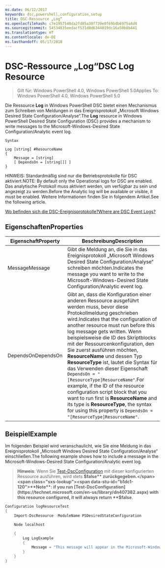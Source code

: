 ```yaml
---
ms.date: 06/12/2017
keywords: dsc,powershell,configuration,setup
title: DSC-Ressource „Log“
ms.openlocfilehash: c7e1957540da2fd85a30f739e0f69bdb6975a4d8
ms.sourcegitcommit: 54534635eedacf531d8d6344019dc16a50b8b441
ms.translationtype: HT
ms.contentlocale: de-DE
ms.lasthandoff: 05/17/2018
---
```

# <a name="dsc-log-resource"></a><span data-ttu-id="b1dc1-103">DSC-Ressource „Log“</span><span class="sxs-lookup"><span data-stu-id="b1dc1-103">DSC Log Resource</span></span>

> <span data-ttu-id="b1dc1-104">Gilt für: Windows PowerShell 4.0, Windows PowerShell 5.0</span><span class="sxs-lookup"><span data-stu-id="b1dc1-104">Applies To: Windows PowerShell 4.0, Windows PowerShell 5.0</span></span>

<span data-ttu-id="b1dc1-105">Die Ressource __Log__ in Windows PowerShell DSC bietet einen Mechanismus zum Schreiben von Meldungen in das Ereignisprotokoll „Microsoft Windows Desired State Configuration/Analyse“.</span><span class="sxs-lookup"><span data-stu-id="b1dc1-105">The __Log__ resource in Windows PowerShell Desired State Configuration (DSC) provides a mechanism to write messages to the Microsoft-Windows-Desired State Configuration/Analytic event log.</span></span>

```
Syntax

Log [string] #ResourceName
{
    Message = [string]
    [ DependsOn = [string[]] ]
}
```

<span data-ttu-id="b1dc1-106">HINWEIS: Standardmäßig sind nur die Betriebsprotokolle für DSC aktiviert.</span><span class="sxs-lookup"><span data-stu-id="b1dc1-106">NOTE: By default only the Operational logs for DSC are enabled.</span></span>
<span data-ttu-id="b1dc1-107">Das analytische Protokoll muss aktiviert werden, um verfügbar zu sein und angezeigt zu werden.</span><span class="sxs-lookup"><span data-stu-id="b1dc1-107">Before the Analytic log will be available or visible, it must be enabled.</span></span>
<span data-ttu-id="b1dc1-108">Weitere Informationen finden Sie in folgendem Artikel.</span><span class="sxs-lookup"><span data-stu-id="b1dc1-108">See the following article.</span></span>

[<span data-ttu-id="b1dc1-109">Wo befinden sich die DSC-Ereignisprotokolle?</span><span class="sxs-lookup"><span data-stu-id="b1dc1-109">Where are DSC Event Logs?</span></span>](https://msdn.microsoft.com/en-us/powershell/dsc/troubleshooting#where-are-dsc-event-logs)

## <a name="properties"></a><span data-ttu-id="b1dc1-110">Eigenschaften</span><span class="sxs-lookup"><span data-stu-id="b1dc1-110">Properties</span></span>
|  <span data-ttu-id="b1dc1-111">Eigenschaft</span><span class="sxs-lookup"><span data-stu-id="b1dc1-111">Property</span></span>  |  <span data-ttu-id="b1dc1-112">Beschreibung</span><span class="sxs-lookup"><span data-stu-id="b1dc1-112">Description</span></span>   |
|---|---|
| <span data-ttu-id="b1dc1-113">Message</span><span class="sxs-lookup"><span data-stu-id="b1dc1-113">Message</span></span>| <span data-ttu-id="b1dc1-114">Gibt die Meldung an, die Sie in das Ereignisprotokoll „Microsoft Windows Desired State Configuration/Analyse“ schreiben möchten.</span><span class="sxs-lookup"><span data-stu-id="b1dc1-114">Indicates the message you want to write to the Microsoft-Windows-Desired State Configuration/Analytic event log.</span></span>|
| <span data-ttu-id="b1dc1-115">DependsOn</span><span class="sxs-lookup"><span data-stu-id="b1dc1-115">DependsOn</span></span> | <span data-ttu-id="b1dc1-116">Gibt an, dass die Konfiguration einer anderen Ressource ausgeführt werden muss, bevor diese Protokollmeldung geschrieben wird.</span><span class="sxs-lookup"><span data-stu-id="b1dc1-116">Indicates that the configuration of another resource must run before this log message gets written.</span></span> <span data-ttu-id="b1dc1-117">Wenn beispielsweise die ID des Skriptblocks mit der Ressourcenkonfiguration, den Sie zuerst ausführen möchten, __ResourceName__ und dessen Typ __ResourceType__ ist, lautet die Syntax für das Verwenden dieser Eigenschaft `DependsOn = "[ResourceType]ResourceName"`.</span><span class="sxs-lookup"><span data-stu-id="b1dc1-117">For example, if the ID of the resource configuration script block that you want to run first is __ResourceName__ and its type is __ResourceType__, the syntax for using this property is `DependsOn = "[ResourceType]ResourceName"`.</span></span>|

## <a name="example"></a><span data-ttu-id="b1dc1-118">Beispiel</span><span class="sxs-lookup"><span data-stu-id="b1dc1-118">Example</span></span>

<span data-ttu-id="b1dc1-119">Im folgenden Beispiel wird veranschaulicht, wie Sie eine Meldung in das Ereignisprotokoll „Microsoft Windows Desired State Configuration/Analyse“ einschließen.</span><span class="sxs-lookup"><span data-stu-id="b1dc1-119">The following example shows how to include a message in the Microsoft-Windows-Desired State Configuration/Analytic event log.</span></span>

> <span data-ttu-id="b1dc1-120">**Hinweis**: Wenn Sie [Test-DscConfiguration](https://technet.microsoft.com/en-us/library/dn407382.aspx) mit dieser konfigurierten Ressource ausführen, wird stets **$false** zurückgegeben.</span><span class="sxs-lookup"><span data-stu-id="b1dc1-120">**Note**: if you run [Test-DscConfiguration](https://technet.microsoft.com/en-us/library/dn407382.aspx) with this resource configured, it will always return **$false**.</span></span>

```powershell
Configuration logResourceTest
{
    Import-DscResource -ModuleName PSDesiredStateConfiguration

    Node localhost

    {
        Log LogExample
        {
            Message = "This message will appear in the Microsoft-Windows-Desired State Configuration/Analytic event log."
        }
    }
}
```
